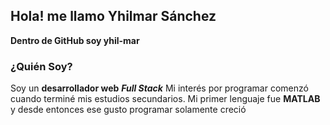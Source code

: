 ## Hola! me llamo Yhilmar Sánchez

**Dentro de GitHub soy yhil-mar**

### ¿Quién Soy?

Soy un **desarrollador web** ***Full Stack***
Mi interés por programar comenzó cuando terminé mis estudios secundarios. Mi primer lenguaje fue **MATLAB** y desde entonces ese gusto programar solamente creció
<!--
**yhil-mar/yhil-mar** is a ✨ _special_ ✨ repository because its `README.md` (this file) appears on your GitHub profile.

Here are some ideas to get you started:

- 🔭 I’m currently working on ...
- 🌱 I’m currently learning ...
- 👯 I’m looking to collaborate on ...
- 🤔 I’m looking for help with ...
- 💬 Ask me about ...
- 📫 How to reach me: ...
- 😄 Pronouns: ...
- ⚡ Fun fact: ...
-->
